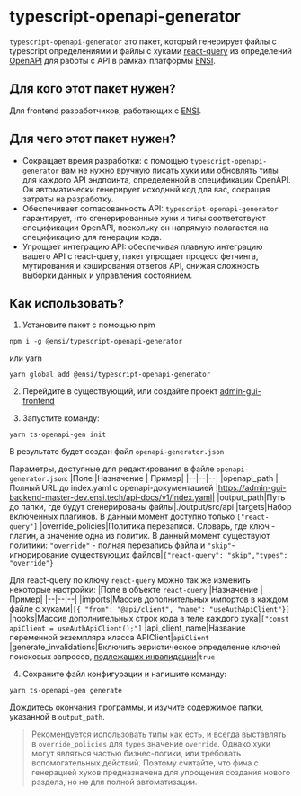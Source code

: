 # typescript-openapi-generator

`typescript-openapi-generator` это пакет, который генерирует файлы с typescript определениями и файлы с хуками [react-query](https://tanstack.com/query) из определений [OpenAPI](https://spec.openapis.org/oas/v3.1.0) для работы с API в рамках платформы [ENSI](ensi.tech).

## Для кого этот пакет нужен?
Для frontend разработчиков, работающих с [ENSI](ensi.tech).

## Для чего этот пакет нужен?

- Сокращает время разработки: с помощью `typescript-openapi-generator` вам не нужно вручную писать хуки или обновлять типы для каждого API эндпоинта, определенной в спецификации OpenAPI. Он автоматически генерирует исходный код для вас, сокращая затраты на разработку.
- Обеспечивает согласованность API: `typescript-openapi-generator` гарантирует, что сгенерированные хуки и типы соответствуют спецификации OpenAPI, поскольку он напрямую полагается на спецификацию для генерации кода.
- Упрощает интеграцию API: обеспечивая плавную интеграцию вашего API с react-query, пакет упрощает процесс фетчинга, мутирования и кэширования ответов API, снижая сложность выборки данных и управления состоянием.

## Как использовать?

1. Установите пакет с помощью npm
```
npm i -g @ensi/typescript-openapi-generator
```
или yarn
```
yarn global add @ensi/typescript-openapi-generator
```

2. Перейдите в существующий, или создайте проект [admin-gui-frontend](https://gitlab.com/greensight/ensi/admin-gui/admin-gui-frontend/)

3. Запустите команду:
```
yarn ts-openapi-gen init
```

В результате будет создан файл `openapi-generator.json`

Параметры, доступные для редактирования в файле `openapi-generator.json`:
|Поле  |Назначение  | Пример|
|--|--|--|
|openapi_path  |Полный URL до index.yaml с openapi-документацией  |https://admin-gui-backend-master-dev.ensi.tech/api-docs/v1/index.yaml|
|output_path|Путь до папки, где будут сгенерированы файлы|./output/src/api
|targets|Набор включенных плагинов. В данный момент доступно только `["react-query"]`
|override_policies|Политика перезаписи. Словарь, где ключ - плагин, а значение одна из политик. В данный момент существуют политики: `"override"` - полная перезапись файла и `"skip"`- игнорирование существующих файлов|`{"react-query": "skip","types": "override"}`

Для react-query по ключу `react-query` можно так же изменить некоторые настройки:
|Поле в объекте `react-query` |Назначение  | Пример|
|--|--|--|
|imports|Массив дополнительных импортов в каждом файле с хуками|`[{ "from": "@api/client", "name": "useAuthApiClient"}]`
|hooks|Массив дополнительных строк кода в теле каждого хука|`["const apiClient = useAuthApiClient();"]`
|api_client_name|Название переменной экземпляра класса APIClient|`apiClient`
|generate_invalidations|Включить эвристическое определение ключей поисковых запросов, [подлежащих инвалидации](https://tanstack.com/query/latest/docs/react/guides/invalidations-from-mutations)|`true`

4. Сохраните файл конфигурации и напишите команду:
```
yarn ts-openapi-gen generate
```

Дождитесь окончания программы, и изучите содержимое папки, указанной в `output_path`.

> Рекомендуется использовать типы как есть, и всегда выставлять в
> `override_policies` для `types` значение  `override`. Однако хуки
> могут являться частью бизнес-логики, или требовать вспомогательных
> действий. Поэтому считайте, что фича с генерацией хуков предназначена для упрощения создания нового раздела, но не для полной автоматизации.
